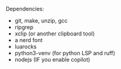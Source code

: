 Dependencies:
* git, make, unzip, gcc
* ripgrep
* xclip (or another clipboard tool)
* a nerd font
* luarocks
* python3-venv (for python LSP and ruff)
* nodejs (IF you enable copilot)
